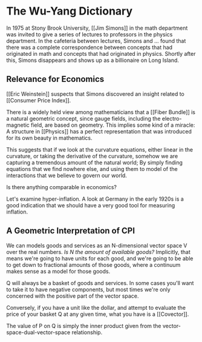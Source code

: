 # The Wu-Yang Dictionary
In 1975 at Stony Brook University, [[Jim Simons]] in the math department was invited to give a series of lectures to professors in the physics department. In the cafeteria between lectures, Simons and ... found that there was a complete correspondence between concepts that had originated in math and concepts that had originated in physics. Shortly after this, Simons disappears and shows up as a billionaire on Long Island. 


## Relevance for Economics
[[Eric Weinstein]] suspects that Simons discovered an insight related to [[Consumer Price Index]].

There is a widely held view among mathematicians that a [[Fiber Bundle]] is a natural geometric concept, since gauge fields, including the electro-magnetic field, are based on geometry. This implies some kind of a miracle: A structure in [[Physics]] has a perfect representation that was introduced for its own beauty in mathematics.

This suggests that if we look at the curvature equations, either linear in the curvature, or taking the derivative of the curvature, somehow we are capturing a tremendous amount of the natural world; By simply finding equations that we find nowhere else, and using them to model of the interactions that we believe to govern our world.

Is there anything comparable in economics?

Let's examine hyper-inflation. A look at Germany in the early 1920s is a good indication that we should have a very good tool for measuring inflation.

## A Geometric Interpretation of CPI

We can models goods and services as an N-dimensional vector space V over the real numbers. *Is N the amount of available goods?* Implicitly, that means we're going to have units for each good, and we're going to be able to get down to fractional amounts of those goods, where a continuum makes sense as a model for those goods.

Q will always be a basket of goods and services. In some cases you'll want to take it to have negative components, but most times we're only concerned with the positive part of the vector space.

Conversely, if you have a unit like the dollar, and attempt to evaluate the price of your basket Q at any given time, what you have is a [[Covector]].

The value of P on Q is simply the inner product given from the vector-space-dual-vector-space relationship.
